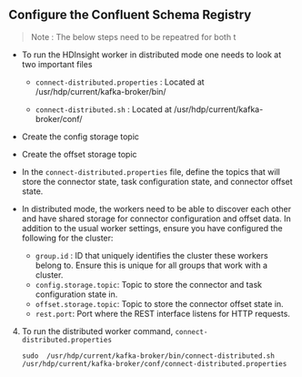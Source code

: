 ## Configure the Confluent Schema Registry

> Note :  The below steps need to be repeatred for both t


- To run the HDInsight worker in distributed mode one needs to look at two important files 


  - `connect-distributed.properties` : Located at /usr/hdp/current/kafka-broker/bin/

  - `connect-distributed.sh` : Located at /usr/hdp/current/kafka-broker/conf/


- Create the config storage topic 


- Create the offset storage topic

    
- In the  `connect-distributed.properties`  file, define the topics that will store the connector state, task configuration state, and connector offset state.

- In distributed mode, the workers need to be able to discover each other and have shared storage for connector configuration and offset data. In addition to the usual worker settings, ensure you have configured the following for the cluster:
    
    - `group.id` : ID that uniquely identifies the cluster these workers belong to. Ensure this is unique for all groups that work with a cluster.
    -   `config.storage.topic`: Topic to store the connector and task configuration state in.
    -   `offset.storage.topic`: Topic to store the connector offset state in. 
    -   `rest.port`: Port where the REST interface listens for HTTP requests. 

    
4.  To run the distributed worker command, `connect-distributed.properties`
    
      ```
    sudo  /usr/hdp/current/kafka-broker/bin/connect-distributed.sh  /usr/hdp/current/kafka-broker/conf/connect-distributed.properties
    ```
    

<!--stackedit_data:
eyJoaXN0b3J5IjpbMTM3MzIzMjAzMSwtMTUyMTUyNzU4MiwxMz
g5MzMzMDU5LDE5NjE3MzQ5NDYsMTgyMzE4MDcxNiwtMTA3NDM1
MjM1NywtMTU3MTA5MTcxOV19
-->